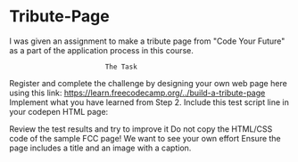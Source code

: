 # Tribute-Page

I was given an assignment to make a tribute page from "Code Your Future" as a part of the application process in this course.
                            
                            The Task

Register and complete the challenge by designing your own web page here using this link: https://learn.freecodecamp.org/../build-a-tribute-page
Implement what you have learned from Step 2.
Include this test script line in your codepen HTML page:
<script src="https://cdn.freecodecamp.org/testable-projects-fcc/v1/bundle.js"></script>

Review the test results and try to improve it
Do not copy the HTML/CSS code of the sample FCC page! We want to see your own effort
Ensure the page includes a title and an image with a caption.
